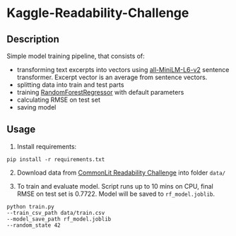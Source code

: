 # Kaggle-Readability-Challenge

## Description
Simple model training pipeline, that consists of:
- transforming text excerpts into vectors using [all-MiniLM-L6-v2](https://huggingface.co/sentence-transformers/all-MiniLM-L6-v2) sentence transformer. Excerpt vector is an average from sentence vectors.
- splitting data into train and test parts
- training [RandomForestRegressor](https://scikit-learn.org/stable/modules/generated/sklearn.ensemble.RandomForestRegressor) with default parameters
- calculating RMSE on test set
- saving model

## Usage

1. Install requirements:

```pip install -r requirements.txt```

2. Download data from [CommonLit Readability Challenge](https://www.kaggle.com/competitions/commonlitreadabilityprize/data) into folder `data/`


3. To train and evaluate model. Script runs up to 10 mins on CPU, final RMSE on test set is 0.7722. Model will be saved to `rf_model.joblib`.
```
python train.py 
--train_csv_path data/train.csv
--model_save_path rf_model.joblib
--random_state 42
```
